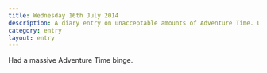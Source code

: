 ```yaml
---
title: Wednesday 16th July 2014
description: A diary entry on unacceptable amounts of Adventure Time. Unacceptable! 3 years dungeon
category: entry
layout: entry
---
```


Had a massive Adventure Time binge.
